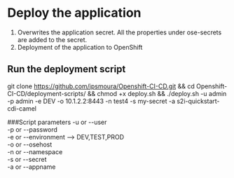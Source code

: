 # Deploy the application
1) Overwrites the application secret. All the properties under ose-secrets are added to the secret.<br/>
2) Deployment of the application to OpenShift

## Run the deployment script
git clone https://github.com/jpsmoura/Openshift-CI-CD.git &&
cd Openshift-CI-CD/deployment-scripts/ &&
chmod +x deploy.sh &&
./deploy.sh -u admin -p admin -e DEV -o 10.1.2.2:8443 -n test4 -s my-secret -a s2i-quickstart-cdi-camel

###Script parameters
-u or --user<br/>
-p or --password<br/>
-e or --environment  --> DEV,TEST,PROD<br/>
-o or --osehost<br/>
-n or --namespace<br/>
-s or --secret<br/>
-a or --appname<br/>
